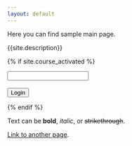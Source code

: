 ```yaml
---
layout: default
---
```


Here you can find sample main page.

{{site.description}}

{% if site.course_activated %}

<div id="passw">
        <div>
            <input type="password" id="password" onkeydown="if (event.keyCode == 13) document.getElementById('button').click()" />
            <!-- IMPORTANT! this part is so if you click enter, it works. -->
        </div>
        <div>
            <br/>
            <input id="button" type="button" value="Login" onclick="checkPassword()" />
        </div>
    </div>
<div id="HIDDENDIV" style="display: none;">
<iframe  name="jitsiConferenceFrame0" id="jitsiConferenceFrame0" allowfullscreen="true" style="min-height: 500px; width: 100%; border: 0px;" allow="camera; microphone" src="{{site.meeting_link}}"></iframe>
  </div>

{% endif %}


Text can be **bold**, _italic_, or ~~strikethrough~~.

[Link to another page](./another-page).

<script src="js/md5.js"></script>
<script>
    function checkPassword() {
        if (md5(document.getElementById('password').value) == 'e5de41104f19f37f622204945980f064') {
            document.getElementById('HIDDENDIV').style.display = 'block';
            document.getElementById('passw').style.display = 'none';
        } else {
            alert('Invalid Password!');
            password.setSelectionRange(0, password.value.length);
        }
    }
</script>
